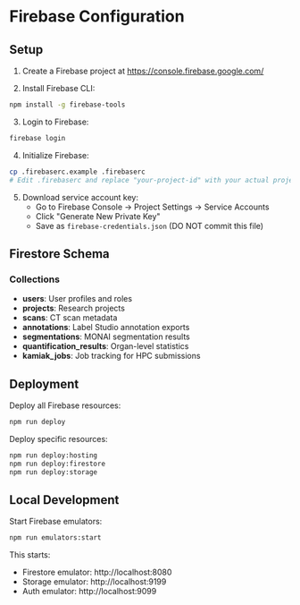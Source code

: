 # Firebase Configuration

## Setup

1. Create a Firebase project at https://console.firebase.google.com/

2. Install Firebase CLI:
```bash
npm install -g firebase-tools
```

3. Login to Firebase:
```bash
firebase login
```

4. Initialize Firebase:
```bash
cp .firebaserc.example .firebaserc
# Edit .firebaserc and replace "your-project-id" with your actual project ID
```

5. Download service account key:
   - Go to Firebase Console → Project Settings → Service Accounts
   - Click "Generate New Private Key"
   - Save as `firebase-credentials.json` (DO NOT commit this file)

## Firestore Schema

### Collections

- **users**: User profiles and roles
- **projects**: Research projects
- **scans**: CT scan metadata
- **annotations**: Label Studio annotation exports
- **segmentations**: MONAI segmentation results
- **quantification_results**: Organ-level statistics
- **kamiak_jobs**: Job tracking for HPC submissions

## Deployment

Deploy all Firebase resources:
```bash
npm run deploy
```

Deploy specific resources:
```bash
npm run deploy:hosting
npm run deploy:firestore
npm run deploy:storage
```

## Local Development

Start Firebase emulators:
```bash
npm run emulators:start
```

This starts:
- Firestore emulator: http://localhost:8080
- Storage emulator: http://localhost:9199
- Auth emulator: http://localhost:9099

